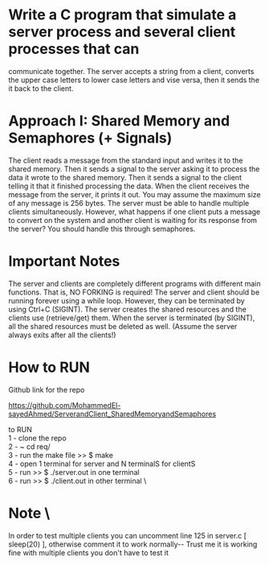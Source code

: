 # Write a C program that simulate a server process and several client processes that can
communicate together. The server accepts a string from a client, converts the upper case letters
to lower case letters and vise versa, then it sends the it back to the client.

# Approach I: Shared Memory and Semaphores (+ Signals)

The client reads a message from the standard input and writes it to the shared memory. Then it
sends a signal to the server asking it to process the data it wrote to the shared memory. Then it
sends a signal to the client telling it that it finished processing the data. When the client
receives the message from the server, it prints it out. You may assume the maximum size of any
message is 256 bytes.
The server must be able to handle multiple clients simultaneously. However, what happens if
one client puts a message to convert on the system and another client is waiting for its response
from the server? You should handle this through semaphores.

# Important Notes

The server and clients are completely different programs with different main functions. That is,
NO FORKING is required!
The server and client should be running forever using a while loop. However, they can be
terminated by using Ctrl+C (SIGINT).
The server creates the shared resources and the clients use (retrieve/get) them. When the
server is terminated (by SIGINT), all the shared resources must be deleted as well. (Assume the
server always exits after all the clients!)

# How to RUN
Github link for the repo

https://github.com/MohammedEl-sayedAhmed/ServerandClient_SharedMemoryandSemaphores

to RUN \
1 - clone the repo\
2 - ~ cd req/ \
3 - run the make file >> $ make \
4 - open 1 terminal for server and N terminalS for clientS \
5 -  run >> $ ./server.out in one terminal \
6 - run >> $ ./client.out in other terminal \

# Note \
In order to test multiple clients you can uncomment line 125 in server.c [ sleep(20) ], otherwise comment it to work normally-- Trust me it is working fine with multiple clients you don't have to test it




